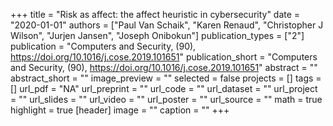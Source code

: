 +++
title = "Risk as affect: the affect heuristic in cybersecurity"
date = "2020-01-01"
authors = ["Paul Van Schaik", "Karen Renaud", "Christopher J Wilson", "Jurjen Jansen", "Joseph Onibokun"]
publication_types = ["2"]
publication = "Computers and Security, (90), https://doi.org/10.1016/j.cose.2019.101651"
publication_short = "Computers and Security, (90), https://doi.org/10.1016/j.cose.2019.101651"
abstract = ""
abstract_short = ""
image_preview = ""
selected = false
projects = []
tags = []
url_pdf = "NA"
url_preprint = ""
url_code = ""
url_dataset = ""
url_project = ""
url_slides = ""
url_video = ""
url_poster = ""
url_source = ""
math = true
highlight = true
[header]
image = ""
caption = ""
+++

